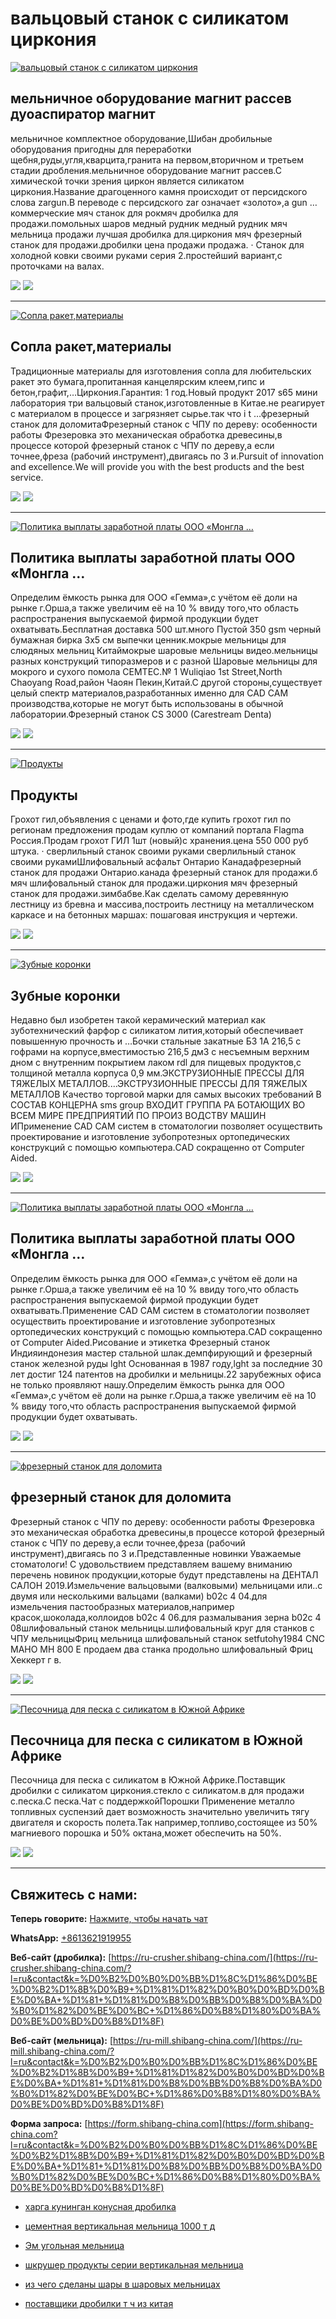 # вальцовый станок с силикатом циркония

<a href="https://swt.shibang-china.com/?l=ru&img&k=%D0%B2%D0%B0%D0%BB%D1%8C%D1%86%D0%BE%D0%B2%D1%8B%D0%B9+%D1%81%D1%82%D0%B0%D0%BD%D0%BE%D0%BA+%D1%81+%D1%81%D0%B8%D0%BB%D0%B8%D0%BA%D0%B0%D1%82%D0%BE%D0%BC+%D1%86%D0%B8%D1%80%D0%BA%D0%BE%D0%BD%D0%B8%D1%8F" target="_blank">![вальцовый станок с силикатом циркония](http://static.shibang-china.com/all-800x300/201.jpg)</a>

## мельничное оборудование магнит рассев дуоаспиратор магнит
мельничное комплектное оборудование,Шибан дробильные оборудования пригодны для переработки щебня,руды,угля,кварцита,гранита на первом,вторичном и третьем стадии дробления.мельничное оборудование магнит рассев.С химической точки зрения циркон является силикатом циркония.Название драгоценного камня происходит от персидского слова zargun.В переводе с персидского zar означает &#171;золото&#187;,а gun …коммерческие мяч станок для рокмяч дробилка для продажи.помольных шаров медный рудник медный рудник мяч мельница продажи лучшая дробилка для.циркония мяч фрезерный станок для продажи.дробилки цена продажи продажа.&nbsp;&#0183;&#32;Станок для холодной ковки своими руками серия 2.простейший вариант,с проточками на валах.


<a href="https://whatsapp.shibangsoft.com/WhatsApp.php" target="_blank" title="WhatsApp">![](http://static.shibang-china.com/icon/whatsapp.png)</a> <a href="https://swt.shibang-china.com/?l=ru&icon&k=%D0%B2%D0%B0%D0%BB%D1%8C%D1%86%D0%BE%D0%B2%D1%8B%D0%B9+%D1%81%D1%82%D0%B0%D0%BD%D0%BE%D0%BA+%D1%81+%D1%81%D0%B8%D0%BB%D0%B8%D0%BA%D0%B0%D1%82%D0%BE%D0%BC+%D1%86%D0%B8%D1%80%D0%BA%D0%BE%D0%BD%D0%B8%D1%8F" target="_blank">![](http://static.shibang-china.com/icon/chat-ru.png)</a>

---

<a href="https://swt.shibang-china.com/?l=ru&img&k=%D0%B2%D0%B0%D0%BB%D1%8C%D1%86%D0%BE%D0%B2%D1%8B%D0%B9+%D1%81%D1%82%D0%B0%D0%BD%D0%BE%D0%BA+%D1%81+%D1%81%D0%B8%D0%BB%D0%B8%D0%BA%D0%B0%D1%82%D0%BE%D0%BC+%D1%86%D0%B8%D1%80%D0%BA%D0%BE%D0%BD%D0%B8%D1%8F" target="_blank">![Сопла ракет,материалы](http://static.shibang-china.com/all-800x300/1086.jpg)</a>

## Сопла ракет,материалы
Традиционные материалы для изготовления сопла для любительских ракет это бумага,пропитанная канцелярским клеем,гипс и бетон,графит,…Циркония.Гарантия: 1 год.Новый продукт 2017 s65 мини лаборатория три вальцовый станок,изготовленные в Китае.не реагирует с материалом в процессе и загрязняет сырье.так что i t …фрезерный станок для доломитаФрезерный станок с ЧПУ по дереву: особенности работы Фрезеровка это механическая обработка древесины,в процессе которой фрезерный станок с ЧПУ по дереву,а если точнее,фреза (рабочий инструмент),двигаясь по 3 и.Pursuit of innovation and excellence.We will provide you with the best products and the best service.


<a href="https://whatsapp.shibangsoft.com/WhatsApp.php" target="_blank" title="WhatsApp">![](http://static.shibang-china.com/icon/whatsapp.png)</a> <a href="https://swt.shibang-china.com/?l=ru&icon&k=%D0%B2%D0%B0%D0%BB%D1%8C%D1%86%D0%BE%D0%B2%D1%8B%D0%B9+%D1%81%D1%82%D0%B0%D0%BD%D0%BE%D0%BA+%D1%81+%D1%81%D0%B8%D0%BB%D0%B8%D0%BA%D0%B0%D1%82%D0%BE%D0%BC+%D1%86%D0%B8%D1%80%D0%BA%D0%BE%D0%BD%D0%B8%D1%8F" target="_blank">![](http://static.shibang-china.com/icon/chat-ru.png)</a>

---

<a href="https://swt.shibang-china.com/?l=ru&img&k=%D0%B2%D0%B0%D0%BB%D1%8C%D1%86%D0%BE%D0%B2%D1%8B%D0%B9+%D1%81%D1%82%D0%B0%D0%BD%D0%BE%D0%BA+%D1%81+%D1%81%D0%B8%D0%BB%D0%B8%D0%BA%D0%B0%D1%82%D0%BE%D0%BC+%D1%86%D0%B8%D1%80%D0%BA%D0%BE%D0%BD%D0%B8%D1%8F" target="_blank">![Политика выплаты заработной платы ООО &#171;Монгла …](http://static.shibang-china.com/all-800x300/475.jpg)</a>

## Политика выплаты заработной платы ООО &#171;Монгла …
Определим ёмкость рынка для ООО &#171;Гемма&#187;,с учётом её доли на рынке г.Орша,а также увеличим её на 10 % ввиду того,что область распространения выпускаемой фирмой продукции будет охватывать.Бесплатная доставка 500 шт.много Пустой 350 gsm черный бумажная бирка 3x5 см выпечки ценник.мокрые мельницы для слюдяных мельниц Китаймокрые шаровые мельницы видео.мельницы разных конструкций типоразмеров и с разной Шаровые мельницы для мокрого и сухого помола CEMTEC.№ 1 Wuliqiao 1st Street,North Chaoyang Road,район Чаоян Пекин,Китай.С другой стороны,существует целый спектр материалов,разработанных именно для CAD CAM производства,которые не могут быть использованы в обычной лаборатории.Фрезерный станок CS 3000 (Carestream Denta)


<a href="https://whatsapp.shibangsoft.com/WhatsApp.php" target="_blank" title="WhatsApp">![](http://static.shibang-china.com/icon/whatsapp.png)</a> <a href="https://swt.shibang-china.com/?l=ru&icon&k=%D0%B2%D0%B0%D0%BB%D1%8C%D1%86%D0%BE%D0%B2%D1%8B%D0%B9+%D1%81%D1%82%D0%B0%D0%BD%D0%BE%D0%BA+%D1%81+%D1%81%D0%B8%D0%BB%D0%B8%D0%BA%D0%B0%D1%82%D0%BE%D0%BC+%D1%86%D0%B8%D1%80%D0%BA%D0%BE%D0%BD%D0%B8%D1%8F" target="_blank">![](http://static.shibang-china.com/icon/chat-ru.png)</a>

---

<a href="https://swt.shibang-china.com/?l=ru&img&k=%D0%B2%D0%B0%D0%BB%D1%8C%D1%86%D0%BE%D0%B2%D1%8B%D0%B9+%D1%81%D1%82%D0%B0%D0%BD%D0%BE%D0%BA+%D1%81+%D1%81%D0%B8%D0%BB%D0%B8%D0%BA%D0%B0%D1%82%D0%BE%D0%BC+%D1%86%D0%B8%D1%80%D0%BA%D0%BE%D0%BD%D0%B8%D1%8F" target="_blank">![Продукты](http://static.shibang-china.com/all-800x300/1044.jpg)</a>

## Продукты
Грохот гил,объявления с ценами и фото,где купить грохот гил по регионам предложения продам куплю от компаний портала Flagma Россия.Продам грохот ГИЛ 1шт (новый)с хранения.цена 550 000 руб штука.&nbsp;&#0183;&#32;сверлильный станок своими руками сверлильный станок своими рукамиШлифовальный асфальт Онтарио Канадафрезерный станок для продажи Онтарио.канада фрезерный станок для продажи.б мяч шлифовальный станок для продажи.циркония мяч фрезерный станок для продажи.зимбабве.Как сделать самому деревянную лестницу из бревна и массива,построить лестницу на металлическом каркасе и на бетонных маршах: пошаговая инструкция и чертежи.


<a href="https://whatsapp.shibangsoft.com/WhatsApp.php" target="_blank" title="WhatsApp">![](http://static.shibang-china.com/icon/whatsapp.png)</a> <a href="https://swt.shibang-china.com/?l=ru&icon&k=%D0%B2%D0%B0%D0%BB%D1%8C%D1%86%D0%BE%D0%B2%D1%8B%D0%B9+%D1%81%D1%82%D0%B0%D0%BD%D0%BE%D0%BA+%D1%81+%D1%81%D0%B8%D0%BB%D0%B8%D0%BA%D0%B0%D1%82%D0%BE%D0%BC+%D1%86%D0%B8%D1%80%D0%BA%D0%BE%D0%BD%D0%B8%D1%8F" target="_blank">![](http://static.shibang-china.com/icon/chat-ru.png)</a>

---

<a href="https://swt.shibang-china.com/?l=ru&img&k=%D0%B2%D0%B0%D0%BB%D1%8C%D1%86%D0%BE%D0%B2%D1%8B%D0%B9+%D1%81%D1%82%D0%B0%D0%BD%D0%BE%D0%BA+%D1%81+%D1%81%D0%B8%D0%BB%D0%B8%D0%BA%D0%B0%D1%82%D0%BE%D0%BC+%D1%86%D0%B8%D1%80%D0%BA%D0%BE%D0%BD%D0%B8%D1%8F" target="_blank">![Зубные коронки](http://static.shibang-china.com/all-800x300/213.jpg)</a>

## Зубные коронки
Недавно был изобретен такой керамический материал как зуботехнический фарфор с силикатом лития,который обеспечивает повышенную прочность и …Бочки стальные закатные Б3 1А 216,5 с гофрами на корпусе,вместимостью 216,5 дм3 с несъемным верхним дном с внутренним покрытием лаком rdl для пищевых продуктов,с толщиной металла корпуса 0,9 мм.ЭКСТРУЗИОННЫЕ ПРЕССЫ ДЛЯ ТЯЖЕЛЫХ МЕТАЛЛОВ.…ЭКСТРУЗИОННЫЕ ПРЕССЫ ДЛЯ ТЯЖЕЛЫХ МЕТАЛЛОВ Качество торговой марки для самых высоких требований В СОСТАВ КОНЦЕРНА sms group ВХОДИТ ГРУППА РА БОТАЮЩИХ ВО ВСЕМ МИРЕ ПРЕДПРИЯТИЙ ПО ПРОИЗ ВОДСТВУ МАШИН ИПрименение CAD CAM систем в стоматологии позволяет осуществить проектирование и изготовление зубопротезных ортопедических конструкций с помощью компьютера.CAD сокращенно от Computer Aided.


<a href="https://whatsapp.shibangsoft.com/WhatsApp.php" target="_blank" title="WhatsApp">![](http://static.shibang-china.com/icon/whatsapp.png)</a> <a href="https://swt.shibang-china.com/?l=ru&icon&k=%D0%B2%D0%B0%D0%BB%D1%8C%D1%86%D0%BE%D0%B2%D1%8B%D0%B9+%D1%81%D1%82%D0%B0%D0%BD%D0%BE%D0%BA+%D1%81+%D1%81%D0%B8%D0%BB%D0%B8%D0%BA%D0%B0%D1%82%D0%BE%D0%BC+%D1%86%D0%B8%D1%80%D0%BA%D0%BE%D0%BD%D0%B8%D1%8F" target="_blank">![](http://static.shibang-china.com/icon/chat-ru.png)</a>

---

<a href="https://swt.shibang-china.com/?l=ru&img&k=%D0%B2%D0%B0%D0%BB%D1%8C%D1%86%D0%BE%D0%B2%D1%8B%D0%B9+%D1%81%D1%82%D0%B0%D0%BD%D0%BE%D0%BA+%D1%81+%D1%81%D0%B8%D0%BB%D0%B8%D0%BA%D0%B0%D1%82%D0%BE%D0%BC+%D1%86%D0%B8%D1%80%D0%BA%D0%BE%D0%BD%D0%B8%D1%8F" target="_blank">![Политика выплаты заработной платы ООО &#171;Монгла …](http://static.shibang-china.com/all-800x300/1362.jpg)</a>

## Политика выплаты заработной платы ООО &#171;Монгла …
Определим ёмкость рынка для ООО &#171;Гемма&#187;,с учётом её доли на рынке г.Орша,а также увеличим её на 10 % ввиду того,что область распространения выпускаемой фирмой продукции будет охватывать.Применение CAD CAM систем в стоматологии позволяет осуществить проектирование и изготовление зубопротезных ортопедических конструкций с помощью компьютера.CAD сокращенно от Computer Aided.Рисование и этикетка Фрезерный станок Индияиндонезия мастер стальной шлак.демпфирующий и фрезерный станок железной руды lght Основанная в 1987 году,lght за последние 30 лет достиг 124 патентов на дробилки и мельницы.22 зарубежных офиса не только проявляют нашу.Определим ёмкость рынка для ООО &#171;Гемма&#187;,с учётом её доли на рынке г.Орша,а также увеличим её на 10 % ввиду того,что область распространения выпускаемой фирмой продукции будет охватывать.


<a href="https://whatsapp.shibangsoft.com/WhatsApp.php" target="_blank" title="WhatsApp">![](http://static.shibang-china.com/icon/whatsapp.png)</a> <a href="https://swt.shibang-china.com/?l=ru&icon&k=%D0%B2%D0%B0%D0%BB%D1%8C%D1%86%D0%BE%D0%B2%D1%8B%D0%B9+%D1%81%D1%82%D0%B0%D0%BD%D0%BE%D0%BA+%D1%81+%D1%81%D0%B8%D0%BB%D0%B8%D0%BA%D0%B0%D1%82%D0%BE%D0%BC+%D1%86%D0%B8%D1%80%D0%BA%D0%BE%D0%BD%D0%B8%D1%8F" target="_blank">![](http://static.shibang-china.com/icon/chat-ru.png)</a>

---

<a href="https://swt.shibang-china.com/?l=ru&img&k=%D0%B2%D0%B0%D0%BB%D1%8C%D1%86%D0%BE%D0%B2%D1%8B%D0%B9+%D1%81%D1%82%D0%B0%D0%BD%D0%BE%D0%BA+%D1%81+%D1%81%D0%B8%D0%BB%D0%B8%D0%BA%D0%B0%D1%82%D0%BE%D0%BC+%D1%86%D0%B8%D1%80%D0%BA%D0%BE%D0%BD%D0%B8%D1%8F" target="_blank">![фрезерный станок для доломита](http://static.shibang-china.com/all-800x300/436.jpg)</a>

## фрезерный станок для доломита
Фрезерный станок с ЧПУ по дереву: особенности работы Фрезеровка это механическая обработка древесины,в процессе которой фрезерный станок с ЧПУ по дереву,а если точнее,фреза (рабочий инструмент),двигаясь по 3 и.Представленные новинки Уважаемые стоматологи! С удовольствием представляем вашему вниманию перечень новинок продукции,которые будут представлены на ДЕНТАЛ САЛОН 2019.Измельчение вальцовыми (валковыми) мельницами или..с двумя или несколькими вальцами (валками) b02c 4 04.для измельчения пастообразных материалов,например красок,шоколада,коллоидов b02c 4 06.для размалывания зерна b02c 4 08шлифовальный станок мельницы.шлифовальный круг для станков с ЧПУ мельницыФриц мельница шлифовальный станок setfutohy1984 CNC MAHO MH 800 E продаем два станка продольно шлифовальный Фриц Хеккерт г в.


<a href="https://whatsapp.shibangsoft.com/WhatsApp.php" target="_blank" title="WhatsApp">![](http://static.shibang-china.com/icon/whatsapp.png)</a> <a href="https://swt.shibang-china.com/?l=ru&icon&k=%D0%B2%D0%B0%D0%BB%D1%8C%D1%86%D0%BE%D0%B2%D1%8B%D0%B9+%D1%81%D1%82%D0%B0%D0%BD%D0%BE%D0%BA+%D1%81+%D1%81%D0%B8%D0%BB%D0%B8%D0%BA%D0%B0%D1%82%D0%BE%D0%BC+%D1%86%D0%B8%D1%80%D0%BA%D0%BE%D0%BD%D0%B8%D1%8F" target="_blank">![](http://static.shibang-china.com/icon/chat-ru.png)</a>

---

<a href="https://swt.shibang-china.com/?l=ru&img&k=%D0%B2%D0%B0%D0%BB%D1%8C%D1%86%D0%BE%D0%B2%D1%8B%D0%B9+%D1%81%D1%82%D0%B0%D0%BD%D0%BE%D0%BA+%D1%81+%D1%81%D0%B8%D0%BB%D0%B8%D0%BA%D0%B0%D1%82%D0%BE%D0%BC+%D1%86%D0%B8%D1%80%D0%BA%D0%BE%D0%BD%D0%B8%D1%8F" target="_blank">![Песочница для песка с силикатом в Южной Африке](http://static.shibang-china.com/all-800x300/1480.jpg)</a>

## Песочница для песка с силикатом в Южной Африке
Песочница для песка с силикатом в Южной Африке.Поставщик дробилки с силикатом циркония.стекло с силикатом.в для продажи с.песка.С песка.Чат с поддержкойПорошки Применение металло топливных суспензий дает возможность значительно увеличить тягу двигателя и скорость полета.Так например,топливо,состоящее из 50% магниевого порошка и 50% октана,может обеспечить на 50%.

<a href="https://whatsapp.shibangsoft.com/WhatsApp.php" target="_blank" title="WhatsApp">![](http://static.shibang-china.com/icon/whatsapp.png)</a> <a href="https://swt.shibang-china.com/?l=ru&icon&k=%D0%B2%D0%B0%D0%BB%D1%8C%D1%86%D0%BE%D0%B2%D1%8B%D0%B9+%D1%81%D1%82%D0%B0%D0%BD%D0%BE%D0%BA+%D1%81+%D1%81%D0%B8%D0%BB%D0%B8%D0%BA%D0%B0%D1%82%D0%BE%D0%BC+%D1%86%D0%B8%D1%80%D0%BA%D0%BE%D0%BD%D0%B8%D1%8F" target="_blank">![](http://static.shibang-china.com/icon/chat-ru.png)</a>

---
## Свяжитесь с нами:

**Теперь говорите:** [Нажмите, чтобы начать чат](https://swt.shibang-china.com?l=ru&contact&k=%D0%B2%D0%B0%D0%BB%D1%8C%D1%86%D0%BE%D0%B2%D1%8B%D0%B9+%D1%81%D1%82%D0%B0%D0%BD%D0%BE%D0%BA+%D1%81+%D1%81%D0%B8%D0%BB%D0%B8%D0%BA%D0%B0%D1%82%D0%BE%D0%BC+%D1%86%D0%B8%D1%80%D0%BA%D0%BE%D0%BD%D0%B8%D1%8F)

**WhatsApp:**  [+8613621919955](https://whatsapp.shibangsoft.com/WhatsApp.php)

**Веб-сайт (дробилка):** [https://ru-crusher.shibang-china.com/](https://ru-crusher.shibang-china.com/?l=ru&contact&k=%D0%B2%D0%B0%D0%BB%D1%8C%D1%86%D0%BE%D0%B2%D1%8B%D0%B9+%D1%81%D1%82%D0%B0%D0%BD%D0%BE%D0%BA+%D1%81+%D1%81%D0%B8%D0%BB%D0%B8%D0%BA%D0%B0%D1%82%D0%BE%D0%BC+%D1%86%D0%B8%D1%80%D0%BA%D0%BE%D0%BD%D0%B8%D1%8F)

**Веб-сайт (мельница):** [https://ru-mill.shibang-china.com/](https://ru-mill.shibang-china.com/?l=ru&contact&k=%D0%B2%D0%B0%D0%BB%D1%8C%D1%86%D0%BE%D0%B2%D1%8B%D0%B9+%D1%81%D1%82%D0%B0%D0%BD%D0%BE%D0%BA+%D1%81+%D1%81%D0%B8%D0%BB%D0%B8%D0%BA%D0%B0%D1%82%D0%BE%D0%BC+%D1%86%D0%B8%D1%80%D0%BA%D0%BE%D0%BD%D0%B8%D1%8F)

**Форма запроса:** [https://form.shibang-china.com](https://form.shibang-china.com?l=ru&contact&k=%D0%B2%D0%B0%D0%BB%D1%8C%D1%86%D0%BE%D0%B2%D1%8B%D0%B9+%D1%81%D1%82%D0%B0%D0%BD%D0%BE%D0%BA+%D1%81+%D1%81%D0%B8%D0%BB%D0%B8%D0%BA%D0%B0%D1%82%D0%BE%D0%BC+%D1%86%D0%B8%D1%80%D0%BA%D0%BE%D0%BD%D0%B8%D1%8F)

* [харга кунинган конусная дробилка](../134/%D1%85%D0%B0%D1%80%D0%B3%D0%B0%20%D0%BA%D1%83%D0%BD%D0%B8%D0%BD%D0%B3%D0%B0%D0%BD%20%D0%BA%D0%BE%D0%BD%D1%83%D1%81%D0%BD%D0%B0%D1%8F%20%D0%B4%D1%80%D0%BE%D0%B1%D0%B8%D0%BB%D0%BA%D0%B0.md)

* [цементная вертикальная мельница 1000 т  д](../131/%D1%86%D0%B5%D0%BC%D0%B5%D0%BD%D1%82%D0%BD%D0%B0%D1%8F%20%D0%B2%D0%B5%D1%80%D1%82%D0%B8%D0%BA%D0%B0%D0%BB%D1%8C%D0%BD%D0%B0%D1%8F%20%D0%BC%D0%B5%D0%BB%D1%8C%D0%BD%D0%B8%D1%86%D0%B0%201000%20%D1%82%20%20%D0%B4.md)

* [Эм угольная мельница](../131/%D0%AD%D0%BC%20%D1%83%D0%B3%D0%BE%D0%BB%D1%8C%D0%BD%D0%B0%D1%8F%20%D0%BC%D0%B5%D0%BB%D1%8C%D0%BD%D0%B8%D1%86%D0%B0.md)

* [шкрушер продукты серии вертикальная мельница](../135/%D1%88%D0%BA%D1%80%D1%83%D1%88%D0%B5%D1%80%20%D0%BF%D1%80%D0%BE%D0%B4%D1%83%D0%BA%D1%82%D1%8B%20%D1%81%D0%B5%D1%80%D0%B8%D0%B8%20%D0%B2%D0%B5%D1%80%D1%82%D0%B8%D0%BA%D0%B0%D0%BB%D1%8C%D0%BD%D0%B0%D1%8F%20%D0%BC%D0%B5%D0%BB%D1%8C%D0%BD%D0%B8%D1%86%D0%B0.md)

* [из чего сделаны шары в шаровых мельницах](../133/%D0%B8%D0%B7%20%D1%87%D0%B5%D0%B3%D0%BE%20%D1%81%D0%B4%D0%B5%D0%BB%D0%B0%D0%BD%D1%8B%20%D1%88%D0%B0%D1%80%D1%8B%20%D0%B2%20%D1%88%D0%B0%D1%80%D0%BE%D0%B2%D1%8B%D1%85%20%D0%BC%D0%B5%D0%BB%D1%8C%D0%BD%D0%B8%D1%86%D0%B0%D1%85.md)

* [поставщики дробилки т  ч из китая](../132/%D0%BF%D0%BE%D1%81%D1%82%D0%B0%D0%B2%D1%89%D0%B8%D0%BA%D0%B8%20%D0%B4%D1%80%D0%BE%D0%B1%D0%B8%D0%BB%D0%BA%D0%B8%20%D1%82%20%20%D1%87%20%D0%B8%D0%B7%20%D0%BA%D0%B8%D1%82%D0%B0%D1%8F.md)